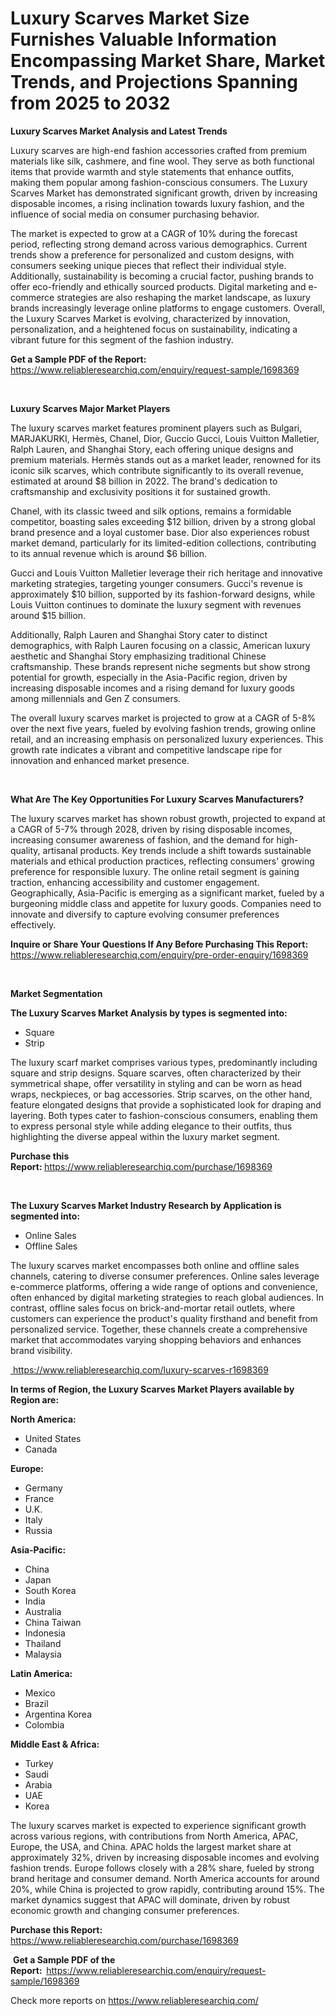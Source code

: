 <p><h1>Luxury Scarves Market Size Furnishes Valuable Information Encompassing Market Share, Market Trends, and Projections Spanning from 2025 to 2032</h1></p><p><strong>Luxury Scarves Market Analysis and Latest Trends</strong></p>
<p><p>Luxury scarves are high-end fashion accessories crafted from premium materials like silk, cashmere, and fine wool. They serve as both functional items that provide warmth and style statements that enhance outfits, making them popular among fashion-conscious consumers. The Luxury Scarves Market has demonstrated significant growth, driven by increasing disposable incomes, a rising inclination towards luxury fashion, and the influence of social media on consumer purchasing behavior. </p><p>The market is expected to grow at a CAGR of 10% during the forecast period, reflecting strong demand across various demographics. Current trends show a preference for personalized and custom designs, with consumers seeking unique pieces that reflect their individual style. Additionally, sustainability is becoming a crucial factor, pushing brands to offer eco-friendly and ethically sourced products. Digital marketing and e-commerce strategies are also reshaping the market landscape, as luxury brands increasingly leverage online platforms to engage customers. Overall, the Luxury Scarves Market is evolving, characterized by innovation, personalization, and a heightened focus on sustainability, indicating a vibrant future for this segment of the fashion industry.</p></p>
<p><strong>Get a Sample PDF of the Report:&nbsp;</strong> <a href="https://www.reliableresearchiq.com/enquiry/request-sample/1698369?utm_campaign=3519&utm_medium=2&utm_source=Github&utm_content=ia&utm_term=05042025&utm_id=luxury-scarves">https://www.reliableresearchiq.com/enquiry/request-sample/1698369</a></p>
<p>&nbsp;</p>
<p><strong>Luxury Scarves Major Market Players</strong></p>
<p><p>The luxury scarves market features prominent players such as Bulgari, MARJAKURKI, Hermès, Chanel, Dior, Guccio Gucci, Louis Vuitton Malletier, Ralph Lauren, and Shanghai Story, each offering unique designs and premium materials. Hermès stands out as a market leader, renowned for its iconic silk scarves, which contribute significantly to its overall revenue, estimated at around $8 billion in 2022. The brand's dedication to craftsmanship and exclusivity positions it for sustained growth.</p><p>Chanel, with its classic tweed and silk options, remains a formidable competitor, boasting sales exceeding $12 billion, driven by a strong global brand presence and a loyal customer base. Dior also experiences robust market demand, particularly for its limited-edition collections, contributing to its annual revenue which is around $6 billion.</p><p>Gucci and Louis Vuitton Malletier leverage their rich heritage and innovative marketing strategies, targeting younger consumers. Gucci's revenue is approximately $10 billion, supported by its fashion-forward designs, while Louis Vuitton continues to dominate the luxury segment with revenues around $15 billion.</p><p>Additionally, Ralph Lauren and Shanghai Story cater to distinct demographics, with Ralph Lauren focusing on a classic, American luxury aesthetic and Shanghai Story emphasizing traditional Chinese craftsmanship. These brands represent niche segments but show strong potential for growth, especially in the Asia-Pacific region, driven by increasing disposable incomes and a rising demand for luxury goods among millennials and Gen Z consumers.</p><p>The overall luxury scarves market is projected to grow at a CAGR of 5-8% over the next five years, fueled by evolving fashion trends, growing online retail, and an increasing emphasis on personalized luxury experiences. This growth rate indicates a vibrant and competitive landscape ripe for innovation and enhanced market presence.</p></p>
<p>&nbsp;</p>
<p><strong>What Are The Key Opportunities For Luxury Scarves Manufacturers?</strong></p>
<p><p>The luxury scarves market has shown robust growth, projected to expand at a CAGR of 5-7% through 2028, driven by rising disposable incomes, increasing consumer awareness of fashion, and the demand for high-quality, artisanal products. Key trends include a shift towards sustainable materials and ethical production practices, reflecting consumers' growing preference for responsible luxury. The online retail segment is gaining traction, enhancing accessibility and customer engagement. Geographically, Asia-Pacific is emerging as a significant market, fueled by a burgeoning middle class and appetite for luxury goods. Companies need to innovate and diversify to capture evolving consumer preferences effectively.</p></p>
<p><strong>Inquire or Share Your Questions If Any Before Purchasing This Report:</strong> <a href="https://www.reliableresearchiq.com/enquiry/pre-order-enquiry/1698369?utm_campaign=3519&utm_medium=2&utm_source=Github&utm_content=ia&utm_term=05042025&utm_id=luxury-scarves">https://www.reliableresearchiq.com/enquiry/pre-order-enquiry/1698369</a></p>
<p>&nbsp;</p>
<p><strong>Market Segmentation</strong></p>
<p><strong>The Luxury Scarves Market Analysis by types is segmented into:</strong></p>
<p><ul><li>Square</li><li>Strip</li></ul></p>
<p><p>The luxury scarf market comprises various types, predominantly including square and strip designs. Square scarves, often characterized by their symmetrical shape, offer versatility in styling and can be worn as head wraps, neckpieces, or bag accessories. Strip scarves, on the other hand, feature elongated designs that provide a sophisticated look for draping and layering. Both types cater to fashion-conscious consumers, enabling them to express personal style while adding elegance to their outfits, thus highlighting the diverse appeal within the luxury market segment.</p></p>
<p><strong>Purchase this Report:&nbsp;</strong><a href="https://www.reliableresearchiq.com/purchase/1698369?utm_campaign=3519&utm_medium=2&utm_source=Github&utm_content=ia&utm_term=05042025&utm_id=luxury-scarves">https://www.reliableresearchiq.com/purchase/1698369</a></p>
<p>&nbsp;</p>
<p><strong>The Luxury Scarves Market Industry Research by Application is segmented into:</strong></p>
<p><ul><li>Online Sales</li><li>Offline Sales</li></ul></p>
<p><p>The luxury scarves market encompasses both online and offline sales channels, catering to diverse consumer preferences. Online sales leverage e-commerce platforms, offering a wide range of options and convenience, often enhanced by digital marketing strategies to reach global audiences. In contrast, offline sales focus on brick-and-mortar retail outlets, where customers can experience the product's quality firsthand and benefit from personalized service. Together, these channels create a comprehensive market that accommodates varying shopping behaviors and enhances brand visibility.</p></p>
<p><a href="https://www.reliableresearchiq.com/luxury-scarves-r1698369?utm_campaign=3519&utm_medium=2&utm_source=Github&utm_content=ia&utm_term=05042025&utm_id=luxury-scarves">&nbsp;https://www.reliableresearchiq.com/luxury-scarves-r1698369</a></p>
<p><strong>In terms of Region, the Luxury Scarves Market Players available by Region are:</strong></p>
<p>
    <p> <strong> North America: </strong>
        <ul>
            <li>United States</li>
            <li>Canada</li>
        </ul>
        </p> 
    <p> <strong> Europe: </strong>
        <ul>
            <li>Germany</li>
            <li>France</li>
            <li>U.K.</li>
            <li>Italy</li>
            <li>Russia</li>
        </ul>
        </p> 
    <p> <strong> Asia-Pacific: </strong>
        <ul>
            <li>China</li>
            <li>Japan</li>
            <li>South Korea</li>
            <li>India</li>
            <li>Australia</li>
            <li>China Taiwan</li>
            <li>Indonesia</li>
            <li>Thailand</li>
            <li>Malaysia</li>
        </ul>
        </p> 
    <p> <strong> Latin America: </strong>
        <ul>
            <li>Mexico</li>
            <li>Brazil</li>
            <li>Argentina Korea</li>
            <li>Colombia</li>
        </ul>
        </p> 
    <p> <strong> Middle East & Africa: </strong>
        <ul>
            <li>Turkey</li>
            <li>Saudi</li>
            <li>Arabia</li>
            <li>UAE</li>
            <li>Korea</li>
        </ul>
    </p>
    </p>
<p><p>The luxury scarves market is expected to experience significant growth across various regions, with contributions from North America, APAC, Europe, the USA, and China. APAC holds the largest market share at approximately 32%, driven by increasing disposable incomes and evolving fashion trends. Europe follows closely with a 28% share, fueled by strong brand heritage and consumer demand. North America accounts for around 20%, while China is projected to grow rapidly, contributing around 15%. The market dynamics suggest that APAC will dominate, driven by robust economic growth and changing consumer preferences.</p></p>
<p><strong>Purchase this Report: </strong><a href="https://www.reliableresearchiq.com/purchase/1698369?utm_campaign=3519&utm_medium=2&utm_source=Github&utm_content=ia&utm_term=05042025&utm_id=luxury-scarves">https://www.reliableresearchiq.com/purchase/1698369</a></p>
<p>&nbsp;<strong>Get a Sample PDF of the Report:&nbsp;&nbsp;</strong><a href="https://www.reliableresearchiq.com/enquiry/request-sample/1698369?utm_campaign=3519&utm_medium=2&utm_source=Github&utm_content=ia&utm_term=05042025&utm_id=luxury-scarves">https://www.reliableresearchiq.com/enquiry/request-sample/1698369</a></p>
<p><strong></strong></p>
<p>Check more reports on <a href="https://www.reliableresearchiq.com/?utm_campaign=3519&utm_medium=2&utm_source=Github&utm_content=ia&utm_term=05042025&utm_id=luxury-scarves">https://www.reliableresearchiq.com/</a></p>